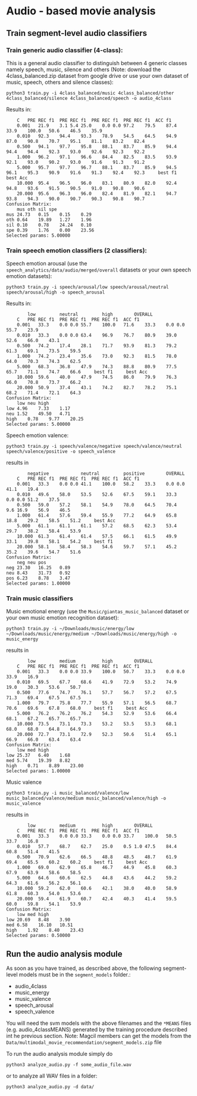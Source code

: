 
# Audio - based movie analysis

## Train segment-level audio classifiers

### Train generic audio classifier (4-class):
This is a general audio classifier to distinguish between 4 generic classes namely speech, music, silence and others
(Note: download the 4class_balanced.zip dataset from google drive or use your own dataset of music, speech, others and silence classes):
```
python3 train.py -i 4class_balanced/music 4class_balanced/other 4class_balanced/silence 4class_balanced/speech -o audio_4class
```
Results in:
```		music			other			silence			speech		OVERALL
	C	PRE	REC	f1	PRE	REC	f1	PRE	REC	f1	PRE	REC	f1	ACC	f1
	0.001	21.9	3.1	5.4	25.0	0.0	0.0	97.2	79.5	87.4	33.9	100.0	50.6	46.5	35.9
	0.010	92.3	94.4	93.3	78.9	54.5	64.5	94.9	87.0	90.8	70.7	95.1	81.1	83.2	82.4
	0.500	94.1	97.7	95.8	88.1	83.7	85.9	94.4	94.4	94.4	92.3	93.0	92.6	92.3	92.2
	1.000	96.2	97.1	96.6	84.4	82.5	83.5	93.9	92.1	93.0	90.2	93.0	91.6	91.3	91.2
	5.000	95.7	97.7	96.7	88.1	83.7	85.9	94.5	96.1	95.3	90.9	91.6	91.3	92.4	92.3	 best f1	 best Acc
	10.000	95.4	96.5	96.0	83.1	80.9	82.0	92.4	94.8	93.6	91.5	90.5	91.0	90.8	90.6
	20.000	95.6	96.3	96.0	82.4	81.9	82.1	94.7	93.8	94.3	90.0	90.7	90.3	90.8	90.7
Confusion Matrix:
	mus	oth	sil	spe
mus	24.73	0.15	0.15	0.29
oth	0.64	19.89	1.27	1.96
sil	0.10	0.78	24.24	0.10
spe	0.39	1.76	0.00	23.56
Selected params: 5.00000
```


### Train speech emotion classifiers (2 classifiers):
Speech emotion arousal (use the `speech_analytics/data/audio/merged/overall` datasets or your own speech emotion datasets): 

```
python3 train.py -i speech/arousal/low speech/arousal/neutral speech/arousal/high -o speech_arousal
```

Results in:
```
		low			neutral			high		OVERALL
	C	PRE	REC	f1	PRE	REC	f1	PRE	REC	f1	ACC	f1
	0.001	33.3	0.0	0.0	55.7	100.0	71.6	33.3	0.0	0.0	55.7	23.9
	0.010	33.3	0.0	0.0	63.4	96.9	76.7	80.9	39.0	52.6	66.0	43.1
	0.500	74.2	17.4	28.1	71.7	93.9	81.3	79.2	61.3	69.1	73.5	59.5
	1.000	74.2	23.4	35.6	73.0	92.3	81.5	78.0	64.0	70.3	74.3	62.5
	5.000	68.3	36.8	47.9	74.3	88.8	80.9	77.5	65.7	71.1	74.7	66.6	 best f1	 best Acc
	10.000	59.6	40.0	47.9	74.5	86.0	79.9	76.3	66.0	70.8	73.7	66.2
	20.000	50.9	37.4	43.1	74.2	82.7	78.2	75.1	68.2	71.4	72.1	64.3
Confusion Matrix:
	low	neu	high
low	4.96	7.33	1.17
neu	1.52	49.50	4.71
high	0.78	9.77	20.25
Selected params: 5.00000

```

Speech emotion valence:
```
python3 train.py -i speech/valence/negative speech/valence/neutral speech/valence/positive -o speech_valence

```

results in
```
		negative			neutral			positive		OVERALL
	C	PRE	REC	f1	PRE	REC	f1	PRE	REC	f1	ACC	f1
	0.001	33.3	0.0	0.0	41.1	100.0	58.2	33.3	0.0	0.0	41.1	19.4
	0.010	49.6	58.0	53.5	52.6	67.5	59.1	33.3	0.0	0.0	51.2	37.5
	0.500	59.0	57.2	58.1	54.9	78.0	64.5	70.4	9.6	16.9	56.9	46.5
	1.000	61.4	57.6	59.4	55.9	77.2	64.9	65.8	18.8	29.2	58.5	51.2	 best Acc
	5.000	61.1	61.1	61.1	57.2	68.5	62.3	53.4	29.7	38.2	58.4	53.9
	10.000	61.3	61.4	61.4	57.5	66.1	61.5	49.9	33.1	39.8	58.1	54.2	 best f1
	20.000	58.1	58.4	58.3	54.6	59.7	57.1	45.2	35.2	39.6	54.7	51.6
Confusion Matrix:
	neg	neu	pos
neg	23.30	16.25	0.89
neu	8.43	31.73	0.92
pos	6.23	8.78	3.47
Selected params: 1.00000

```

### Train music classifiers
Music emotional energy (use the `Music/giantas_music_balanced` dataset or your own music emotion recognition dataset):
```
python3 train.py -i ~/Downloads/music/energy/low ~/Downloads/music/energy/medium ~/Downloads/music/energy/high -o music_energy
```

results in 
```
		low			medium			high		OVERALL
	C	PRE	REC	f1	PRE	REC	f1	PRE	REC	f1	ACC	f1
	0.001	33.3	0.0	0.0	33.9	100.0	50.7	33.3	0.0	0.0	33.9	16.9
	0.010	69.5	67.7	68.6	41.9	72.9	53.2	74.9	19.0	30.3	53.6	50.7
	0.500	77.6	74.7	76.1	57.7	56.7	57.2	67.5	71.3	69.4	67.5	67.5
	1.000	79.7	75.8	77.7	55.9	57.1	56.5	68.7	70.6	69.6	67.8	68.0	 best f1	 best Acc
	5.000	76.2	76.2	76.2	54.3	52.9	53.6	66.4	68.1	67.2	65.7	65.7
	10.000	73.5	73.1	73.3	53.2	53.5	53.3	68.1	68.0	68.0	64.8	64.9
	20.000	72.7	73.1	72.9	52.3	50.6	51.4	65.1	66.9	66.0	63.4	63.4
Confusion Matrix:
	low	med	high
low	25.37	6.40	1.68
med	5.74	19.39	8.82
high	0.71	8.89	23.00
Selected params: 1.00000
```

Music valence 
```
python3 train.py -i music_balanced/valence/low  music_balanced/valence/medium music_balanced/valence/high -o music_valence
```

results in 
```
		low			medium			high		OVERALL
	C	PRE	REC	f1	PRE	REC	f1	PRE	REC	f1	ACC	f1
	0.001	33.3	0.0	0.0	33.3	0.0	0.0	33.7	100.0	50.5	33.7	16.8
	0.010	57.7	68.7	62.7	25.0	0.5	1.0	47.5	84.4	60.8	51.4	41.5
	0.500	70.9	62.6	66.5	48.8	48.5	48.7	61.9	69.4	65.5	60.2	60.2	 best f1	 best Acc
	1.000	69.0	62.9	65.8	46.7	44.9	45.8	60.3	67.9	63.9	58.6	58.5
	5.000	64.6	60.6	62.5	44.8	43.6	44.2	59.2	64.3	61.6	56.2	56.1
	10.000	59.2	62.0	60.6	42.1	38.0	40.0	58.9	61.8	60.3	54.0	53.6
	20.000	59.4	61.9	60.7	42.4	40.3	41.4	59.5	60.0	59.8	54.1	53.9
Confusion Matrix:
	low	med	high
low	20.69	8.48	3.90
med	6.58	16.10	10.51
high	1.92	8.40	23.43
Selected params: 0.50000
```

## Run the audio analysis module 
As soon as you have trained, as described above, the following segment-level models must be in the `segment_models` folder.:
 * audio_4class
 * music_energy
 * music_valence
 * speech_arousal
 * speech_valence

You will need the svm models with the above filenames and the `*MEANS` files (e.g. audio_4classMEANS) generated by the training procedure described int he previous section.
Note: Magcil members can get the models from the `Data/multimodal_movie_recommendation/segment_models.zip` file

To run the audio analysis module simply do
```
python3 analyze_audio.py -f some_audio_file.wav
```
or to analyze all WAV files in a folder:
```
python3 analyze_audio.py -d data/
```